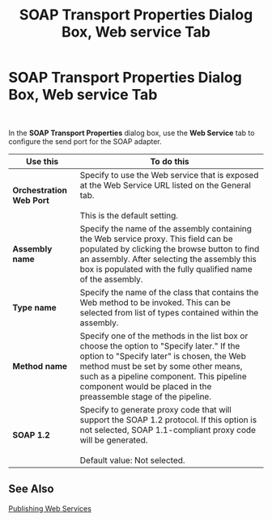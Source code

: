 ﻿---
title: SOAP Transport Properties Dialog Box, Web service Tab
TOCTitle: SOAP Transport Properties Dialog Box, Web service Tab
ms:assetid: ea43d93b-5f97-479c-a9af-193f3218adb0
ms:mtpsurl: https://msdn.microsoft.com/library/Aa561719(v=BTS.80)
ms:contentKeyID: 51533140
ms.date: 08/30/2017
mtps_version: v=BTS.80
f1_keywords:
- bts10.adaptors.soap.transport.webservice
---

# SOAP Transport Properties Dialog Box, Web service Tab

 

In the **SOAP Transport Properties** dialog box, use the **Web Service** tab to configure the send port for the SOAP adapter.

<table>
<thead>
<tr class="header">
<th>Use this</th>
<th>To do this</th>
</tr>
</thead>
<tbody>
<tr class="odd">
<td><strong>Orchestration Web Port</strong></td>
<td>Specify to use the Web service that is exposed at the Web Service URL listed on the General tab.<br />
<br />
This is the default setting.</td>
</tr>
<tr class="even">
<td><strong>Assembly name</strong></td>
<td>Specify the name of the assembly containing the Web service proxy. This field can be populated by clicking the browse button to find an assembly. After selecting the assembly this box is populated with the fully qualified name of the assembly.</td>
</tr>
<tr class="odd">
<td><strong>Type name</strong></td>
<td>Specify the name of the class that contains the Web method to be invoked. This can be selected from list of types contained within the assembly.</td>
</tr>
<tr class="even">
<td><strong>Method name</strong></td>
<td>Specify one of the methods in the list box or choose the option to &quot;Specify later.&quot; If the option to &quot;Specify later&quot; is chosen, the Web method must be set by some other means, such as a pipeline component. This pipeline component would be placed in the preassemble stage of the pipeline.</td>
</tr>
<tr class="odd">
<td><strong>SOAP 1.2</strong></td>
<td>Specify to generate proxy code that will support the SOAP 1.2 protocol. If this option is not selected, SOAP 1.1-compliant proxy code will be generated.<br />
<br />
Default value: Not selected.</td>
</tr>
</tbody>
</table>


## See Also

[Publishing Web Services](https://msdn.microsoft.com/library/aa561809\(v=bts.80\))

